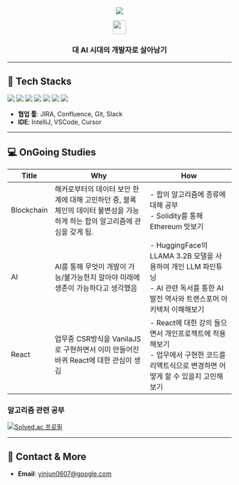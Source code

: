 <!-- 헤더 부분 (타이핑 효과) -->
<p align="center">
  <img src="https://readme-typing-svg.herokuapp.com?center=true&vCenter=true&width=380&height=50&lines=Hello+World!;Welcome+to+my+GitHub;Enjoy+your+stay!">
</p>

<!-- 커스텀 이모지/아이콘을 넣고 싶다면 -->
<p align="center">
  <img src="https://media.giphy.com/media/hvRJCLFzcasrR4ia7z/giphy.gif" width="30px"/>
</p>

<div align="center">
  <h3>대 AI 시대의 개발자로 살아남기</h3>
</div>

---

## 🚀 Tech Stacks
<p>
  <img src="https://img.shields.io/badge/Java-007396?style=for-the-badge&logo=OpenJDK&logoColor=white">
  <img src="https://img.shields.io/badge/Spring%20Boot-6DB33F?style=for-the-badge&logo=Spring%20Boot&logoColor=white">
  <img src="https://img.shields.io/badge/Spring-6DB33F?style=for-the-badge&logo=Spring&logoColor=white">
  <img src="https://img.shields.io/badge/MariaDB-01529E?style=for-the-badge&logo=MariaDB&logoColor=white">
  <img src="https://img.shields.io/badge/Javascript-F7DF1E?style=for-the-badge&logo=Javascript&logoColor=black">
  <img src="https://img.shields.io/badge/JSP-007396?style=for-the-badge&logo=java&logoColor=white">
  <img src="https://img.shields.io/badge/Thymeleaf-005F0F?style=for-the-badge&logo=Thymeleaf&logoColor=white">
</p>


- **협업 툴**: JIRA, Confluence, Git, Slack  
- **IDE**: IntelliJ, VSCode, Cursor


---

## 💻 OnGoing Studies


| Title        | Why                                                                 | How                                         |
|----------------|---------------------------------------------------------------------------|----------------------------------------------------|
| Blockchain | 해커로부터의 데이터 보안 한계에 대해 고민하던 중, 블록체인의 데이터 불변성을 가능하게 하는 합의 알고리즘에 관심을 갖게 됨.        | - 합의 알고리즘에 종류에 대해 공부 <br> - Solidity를 통해 Ethereum 맛보기    |
| AI    | AI를 통해 무엇이 개발이 가능/불가능한지 알아야 미래에 생존이 가능하다고 생각했음   |  - HuggingFace의 LLAMA 3.2B 모델을 사용하여 개인 LLM 파인튜닝 <br> - AI 관련 독서를 통한 AI 발전 역사와 트랜스포머 아키텍처 이해해보기                         |
| React    | 업무중 CSR방식을 VanilaJS로 구현하면서 이미 만들어진 바퀴 React에 대한 관심이 생김             |      - React에 대한 강의 들으면서 개인프로젝트에 적용해보기 <br> - 업무에서 구현한 코드를 리액트식으로 변경하면 어떻게 할 수 있을지 고민해보기              |

### 알고리즘 관련 공부
 <a href="https://solved.ac/injun0607">
    <img src="http://mazassumnida.wtf/api/v2/generate_badge?boj=injun0607" alt="Solved.ac 프로필">
  </a><br>


---


## 🤝 Contact & More
- **Email**: yinjun0607@google.com
